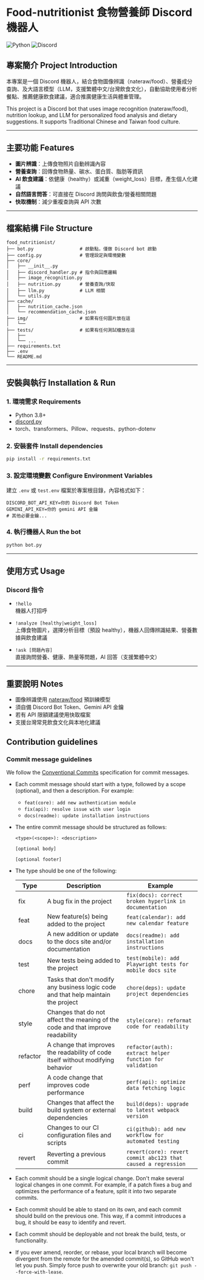 # Food-nutritionist 食物營養師 Discord 機器人

![Python](https://img.shields.io/badge/python-3.8%2B-blue)
![Discord](https://img.shields.io/badge/discord.py-2.x-blueviolet)

## 專案簡介 Project Introduction

本專案是一個 Discord 機器人，結合食物圖像辨識（nateraw/food）、營養成分查詢、及大語言模型（LLM，支援繁體中文/台灣飲食文化），自動協助使用者分析餐點、推薦健康飲食建議，適合推廣健康生活與體重管理。

This project is a Discord bot that uses image recognition (nateraw/food), nutrition lookup, and LLM for personalized food analysis and dietary suggestions. It supports Traditional Chinese and Taiwan food culture.

---

## 主要功能 Features

- **圖片辨識**：上傳食物照片自動辨識內容
- **營養查詢**：回傳食物熱量、碳水、蛋白質、脂肪等資訊
- **AI 飲食建議**：依健康（healthy）或減重（weight_loss）目標，產生個人化建議
- **自然語言問答**：可直接在 Discord 詢問與飲食/營養相關問題
- **快取機制**：減少重複查詢與 API 次數

---

## 檔案結構 File Structure

```
food_nutritionist/
├── bot.py                 # 啟動點，僅做 Discord bot 啟動
├── config.py              # 管理設定與環境變數
├── core/
│   ├── __init__.py
│   ├── discord_handler.py # 指令與回應邏輯
│   ├── image_recognition.py
│   ├── nutrition.py       # 營養查詢/快取
│   ├── llm.py             # LLM 相關
│   └── utils.py
├── cache/
│   ├── nutrition_cache.json
│   └── recommendation_cache.json
├── img/                   # 如果有任何圖片放在這
│   └──
├── tests/                 # 如果有任何測試檔放在這
│   ├──
│   └── ...
├── requirements.txt
├── .env
└── README.md
```

---

## 安裝與執行 Installation & Run

### 1. 環境需求 Requirements

- Python 3.8+
- [discord.py](https://discordpy.readthedocs.io/)
- torch、transformers、Pillow、requests、python-dotenv

### 2. 安裝套件 Install dependencies

```bash
pip install -r requirements.txt
```

### 3. 設定環境變數 Configure Environment Variables

建立 `.env` 或 `test.env` 檔案於專案根目錄，內容格式如下：

```
DISCORD_BOT_API_KEY=你的 Discord Bot Token
GEMINI_API_KEY=你的 gemini API 金鑰
# 其他必要金鑰...
```

### 4. 執行機器人 Run the bot

```bash
python bot.py
```

---

## 使用方式 Usage

### Discord 指令

- `!hello`  
  機器人打招呼

- `!analyze [healthy|weight_loss]`  
  上傳食物圖片，選擇分析目標（預設 healthy），機器人回傳辨識結果、營養數據與飲食建議

- `!ask [問題內容]`  
  直接詢問營養、健康、熱量等問題，AI 回答（支援繁體中文）

---

## 重要說明 Notes

- 圖像辨識使用 [nateraw/food](https://huggingface.co/nateraw/food) 預訓練模型
- 須自備 Discord Bot Token、Gemini API 金鑰
- 若有 API 限額建議使用快取檔案
- 支援台灣常見飲食文化與本地化建議

## Contribution guidelines

### Commit message guidelines

We follow the [Conventional Commits](https://www.conventionalcommits.org/en/v1.0.0/) specification for commit messages.

- Each commit message should start with a type, followed by a scope (optional), and then a description. For example:
  - `feat(core): add new authentication module`
  - `fix(api): resolve issue with user login`
  - `docs(readme): update installation instructions`
- The entire commit message should be structured as follows:

  ```
  <type>(<scope>): <description>

  [optional body]

  [optional footer]
  ```

- The type should be one of the following:

  | Type     | Description                                                                        | Example                                                       |
  | -------- | ---------------------------------------------------------------------------------- | ------------------------------------------------------------- |
  | fix      | A bug fix in the project                                                           | `fix(docs): correct broken hyperlink in documentation`        |
  | feat     | New feature(s) being added to the project                                          | `feat(calendar): add new calendar feature`                    |
  | docs     | A new addition or update to the docs site and/or documentation                     | `docs(readme): add installation instructions`                 |
  | test     | New tests being added to the project                                               | `test(mobile): add Playwright tests for mobile docs site`     |
  | chore    | Tasks that don't modify any business logic code and that help maintain the project | `chore(deps): update project dependencies`                    |
  | style    | Changes that do not affect the meaning of the code and that improve readability    | `style(core): reformat code for readability`                  |
  | refactor | A change that improves the readability of code itself without modifying behavior   | `refactor(auth): extract helper function for validation`      |
  | perf     | A code change that improves code performance                                       | `perf(api): optimize data fetching logic`                     |
  | build    | Changes that affect the build system or external dependencies                      | `build(deps): upgrade to latest webpack version`              |
  | ci       | Changes to our CI configuration files and scripts                                  | `ci(github): add new workflow for automated testing`          |
  | revert   | Reverting a previous commit                                                        | `revert(core): revert commit abc123 that caused a regression` |

- Each commit should be a single logical change. Don't make several logical changes in one commit. For example, if a patch fixes a bug and optimizes the performance of a feature, split it into two separate commits.

- Each commit should be able to stand on its own, and each commit should build on the previous one. This way, if a commit introduces a bug, it should be easy to identify and revert.

- Each commit should be deployable and not break the build, tests, or functionality.

- If you ever amend, reorder, or rebase, your local branch will become divergent from the remote for the amended commit(s), so GitHub won't let you push. Simply force push to overwrite your old branch: `git push --force-with-lease`.
